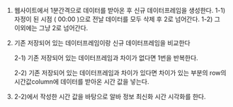 1. 웹사이트에서 1분간격으로 데이터를 받아온 후 신규 데이터프레임을 생성한다.
    1-1) 자정이 된 시점 ( 00:00 )으로 전날 데이터를 모두 삭제 후 2로 넘어간다.
    1-2) 그 이외에는 그냥 2로 넘어간다.


2. 기존 저장되어 있는 데이터프레임이랑 신규 데이터프레임을 비교한다

  
   2-1) 기존 저장되어 있는 데이터프레임과 차이가 없다면 1번을 반복한다.

   2-2) 기존 저장되어 있는 데이터프레임과 차이가 있다면 차이가 있는 부분의 row의 시간값column에 데이터를 받아온 시간 값을 넣는다.



3. 2-2)에서 작성한 시간 값을 바탕으로 알바 정보 최신화 시간 시각화를 한다.